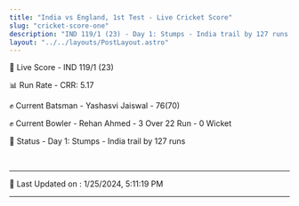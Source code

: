 ```yaml
---
title: "India vs England, 1st Test - Live Cricket Score"
slug: "cricket-score-one"
description: "IND 119/1 (23) - Day 1: Stumps - India trail by 127 runs."
layout: "../../layouts/PostLayout.astro"
---
```


🔴 Live Score - IND 119/1 (23)  

📊 Run Rate - CRR: 5.17  

✊ Current Batsman - Yashasvi Jaiswal - 76(70)  

✊ Current Bowler - Rehan Ahmed - 3 Over 22 Run - 0 Wicket  

📑 Status - Day 1: Stumps - India trail by 127 runs

<br />

***

📝 Last Updated on : 1/25/2024, 5:11:19 PM

***

